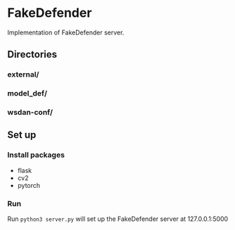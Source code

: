 # FakeDefender
Implementation of FakeDefender server.

## Directories

### external/

### model_def/

### wsdan-conf/

## Set up

### Install packages
* flask
* cv2
* pytorch

### Run
Run `python3 server.py` will set up the FakeDefender server at 127.0.0.1:5000
